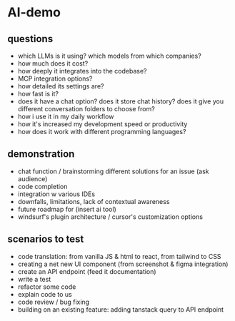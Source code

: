# AI-demo

## questions
- which LLMs is it using? which models from which companies?
- how much does it cost?
- how deeply it integrates into the codebase?
- MCP integration options?
- how detailed its settings are?
- how fast is it?
- does it have a chat option? does it store chat history? does it give you different conversation folders to choose from?
- how i use it in my daily workflow
- how it's increased my development speed or productivity
- how does it work with different programming languages?

## demonstration
- chat function / brainstorming different solutions for an issue (ask audience)
- code completion
- integration w various IDEs
- downfalls, limitations, lack of contextual awareness
- future roadmap for (insert ai tool)
- windsurf's plugin architecture / cursor's customization options

## scenarios to test
- code translation: from vanilla JS & html to react, from tailwind to CSS
- creating a net new UI component (from screenshot & figma integration)
- create an API endpoint (feed it documentation)
- write a test
- refactor some code
- explain code to us
- code review / bug fixing
- building on an existing feature: adding tanstack query to API endpoint